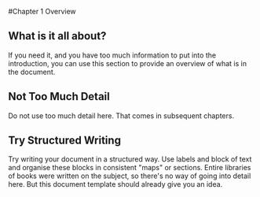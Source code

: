 #Chapter 1 Overview

## What is it all about?

If you need it, and you have too much information to put into the introduction, you can use this section to provide an overview of what is in the document. 

## Not Too Much Detail

Do not use too much detail here. That comes in subsequent chapters.

## Try Structured Writing

Try writing your document in a structured way. Use labels and block of text and organise these blocks in consistent "maps" or sections. Entire libraries of books were written on the subject, so there's no way of going into detail here. But this document template should already give you an idea.

